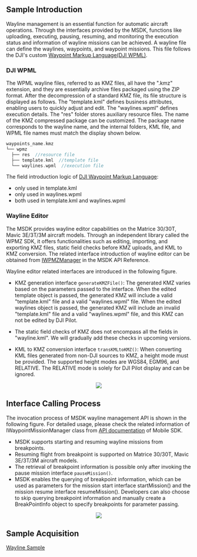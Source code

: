 ## Sample Introduction

Wayline management is an essential function for automatic aircraft operations. Through the interfaces provided by the MSDK, functions like uploading, executing, pausing, resuming, and monitoring the execution status and information of wayline missions can be achieved. A wayline file can define the waylines, waypoints, and waypoint missions. This file follows the DJI's custom [Waypoint Markup Language(DJI WPML)](https://developer.dji.com/doc/cloud-api-tutorial/en/api-reference/dji-wpml/overview.html).

### DJI WPML

The WPML wayline files, referred to as KMZ files, all have the ".kmz" extension, and they are essentially archive files packaged using the ZIP format. After the decompression of a standard KMZ file, its file structure is displayed as follows. The "template.kml" defines business attributes, enabling users to quickly adjust and edit. The "waylines.wpml" defines execution details. The "res" folder stores auxiliary resource files. The name of the KMZ compressed package can be customized. The package name corresponds to the wayline name, and the internal folders, KML file, and WPML file names must match the display shown below.

```c
waypoints_name.kmz
└── wpmz
  ├── res  //resource file
  ├── template.kml  //template file
  └── waylines.wpml  //execution file
```

The field introduction logic of [DJI Waypoint Markup Language](https://developer.dji.com/doc/cloud-api-tutorial/en/api-reference/dji-wpml/overview.html):
* only used in template.kml
* only used in waylines.wpml
* both used in template.kml and waylines.wpml

### Wayline Editor

The MSDK provides wayline editor capabilities on the Matrice 30/30T, Mavic 3E/3T/3M aircraft models. Through an independent library called the WPMZ SDK, it offers functionalities such as editing, importing, and exporting KMZ files, static field checks before KMZ uploads, and KML to KMZ conversion. The related interface introduction of wayline editor can be obtained from [IWPMZManager](https://developer.dji.com/api-reference-v5/android-api/Components/IWaypointMissionManager/IWPMZManager.html) in the MSDK API Reference.

Wayline editor related interfaces are introduced in the following figure.
* KMZ generation interface `generateKMZFile()`: The generated KMZ varies based on the parameters passed to the interface. When the edited template object is passed, the generated KMZ will include a valid "template.kml" file and a valid "waylines.wpml" file. When the edited waylines object is passed, the generated KMZ will include an invalid "template.kml" file and a valid "waylines.wpml" file, and this KMZ can not be edited by DJI Pilot.

* The static field checks of KMZ does not encompass all the fields in "wayline.kml". We will gradually add these checks in upcoming versions.
* KML to KMZ conversion interface `transKMLtoKMZ()`: When converting KML files generated from non-DJI sources to KMZ, a height mode must be provided. The supported height modes are WGS84, EGM96, and RELATIVE. The RELATIVE mode is solely for DJI Pilot display and can be ignored.

<div style="display: flex; justify-content: center;">
  <img src="https://terra-1-g.djicdn.com/71a7d383e71a4fb8887a310eb746b47f/msdk/Documentation/v5.6/wpmz-edit-en.png">
</div>

## Interface Calling Process

The invocation process of MSDK wayline management API is shown in the following figure. For detailed usage, please check the related information of IWaypointMissionManager class from [API documentation](https://developer.dji.com/cn/api-reference-v5/android-api/Components/IWaypointMissionManager/IWaypointMissionManager.html) of Mobile SDK. 

* MSDK supports starting and resuming wayline missions from breakpoints.
* Resuming flight from breakpoint is supported on Matrice 30/30T, Mavic 3E/3T/3M aircraft models.
* The retrieval of breakpoint information is possible only after invoking the pause mission interface `pauseMission()`.
* MSDK enables the querying of breakpoint information, which can be used as parameters for the mission start interface startMission() and the mission resume interface resumeMission(). Developers can also choose to skip querying breakpoint information and manually create a BreakPointInfo object to specify breakpoints for parameter passing.

<div style="display: flex; justify-content: center;">
  <img src="https://terra-1-g.djicdn.com/71a7d383e71a4fb8887a310eb746b47f/msdk/Documentation/v5.6/wayline-api-calling-en.png">
</div>

## Sample Acquisition

[Wayline Sample](https://github.com/dji-sdk/Mobile-SDK-Android-V5/tree/dev-sdk-main/SampleCode-V5/android-sdk-v5-sample/src/main/java/dji/sampleV5/aircraft)